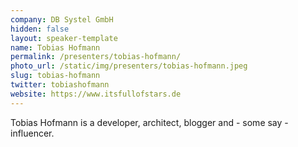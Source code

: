```yaml
---
company: DB Systel GmbH
hidden: false
layout: speaker-template
name: Tobias Hofmann
permalink: /presenters/tobias-hofmann/
photo_url: /static/img/presenters/tobias-hofmann.jpeg
slug: tobias-hofmann
twitter: tobiashofmann
website: https://www.itsfullofstars.de
---
```


Tobias Hofmann is a developer, architect, blogger and - some say - influencer. 